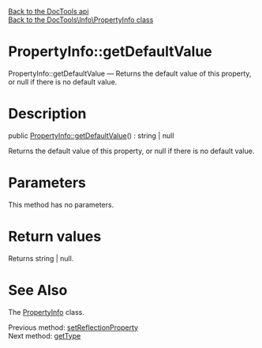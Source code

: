 [Back to the DocTools api](https://github.com/lingtalfi/DocTools/blob/master/doc/api/DocTools.md)<br>
[Back to the DocTools\Info\PropertyInfo class](https://github.com/lingtalfi/DocTools/blob/master/doc/api/DocTools/Info/PropertyInfo.md)


PropertyInfo::getDefaultValue
================



PropertyInfo::getDefaultValue — Returns the default value of this property, or null if there is no default value.




Description
================


public [PropertyInfo::getDefaultValue](https://github.com/lingtalfi/DocTools/blob/master/doc/api/DocTools/Info/PropertyInfo/getDefaultValue.md)() : string | null




Returns the default value of this property, or null if there is no default value.




Parameters
================

This method has no parameters.


Return values
================

Returns string | null.







See Also
================

The [PropertyInfo](https://github.com/lingtalfi/DocTools/blob/master/doc/api/DocTools/Info/PropertyInfo.md) class.

Previous method: [setReflectionProperty](https://github.com/lingtalfi/DocTools/blob/master/doc/api/DocTools/Info/PropertyInfo/setReflectionProperty.md)<br>Next method: [getType](https://github.com/lingtalfi/DocTools/blob/master/doc/api/DocTools/Info/PropertyInfo/getType.md)<br>


